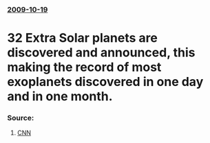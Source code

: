 ### [2009-10-19](/news/2009/10/19/index.md)

#  32 Extra Solar planets are discovered and announced, this making the record of most exoplanets discovered in one day and in one month. 




### Source:

1. [CNN](http://www.cnn.com/2009/TECH/science/10/19/space.new.planets/index.html)
